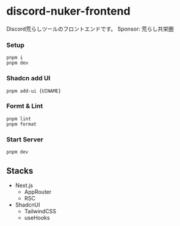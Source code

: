 # discord-nuker-frontend
Discord荒らしツールのフロントエンドです。 Sponsor: 荒らし共栄圏

### Setup

```shell
pnpm i
pnpm dev
```

### Shadcn add UI
```shell
pnpm add-ui {UINAME}
```

### Formt & Lint
```shell
pnpm lint
pnpm format
```

### Start Server
```shell
pnpm dev
```

## Stacks
- Next.js
  - AppRouter
  - RSC
- ShadcnUI
  - TailwindCSS
  - useHooks
